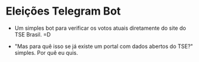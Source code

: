 # Eleições Telegram Bot

- Um simples bot para verificar os votos atuais diretamente do site do TSE Brasil. =D

- "Mas para quê isso se já existe um portal com dados abertos do TSE?" simples. Por quê eu quis.

